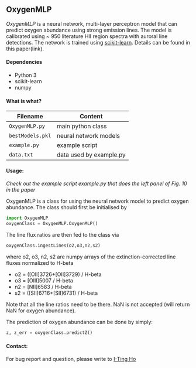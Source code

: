 ## OxygenMLP
*OxygenMLP* is a neural network, multi-layer perceptron model that can predict oxygen abundance using strong emission lines. The model is calibrated using ~ 950 literature HII region spectra with auroral line detections. The network is trained using [scikit-learn](http://scikit-learn.org/). Details can be found in this paper(link). 

#### Dependencies
* Python 3
* scikit-learn
* numpy 


#### What is what?
| Filename     |   Content    |
|--------------|-------|
| `OxygenMLP.py` | main python class |
| `bestModels.pkl` | neural network models | 
| `example.py`    | example script | 
| `data.txt`      | data used by example.py | 


#### Usage:
*Check out the example script example.py that does the left panel of Fig. 10 in the paper*

OxygenMLP is a class for using the neural network model to predict oxygen abundance.
The class should first be initialised by 
```python	
import OxygenMLP
oxygenClass = OxygenMLP.OxygenMLP()
```

The line flux ratios are then fed to the class via 
```python
oxygenClass.ingestLines(o2,o3,n2,s2)
```
where o2, o3, n2, s2 are numpy arrays of the extinction-corrected line fluxes normalized to H-beta

* o2 = ([OII]3726+[OII]3729) / H-beta
* o3 = [OIII]5007 / H-beta
* n2 = [NII]6583 / H-beta
* s2 = ([SII]6716+[SII]6731) / H-beta	

Note that all the line ratios need to be there. NaN is not accepted (will return NaN for oxygen abundance). 

The prediction of oxygen abundance can be done by simply:
```python
z, z_err = oxygenClass.predictZ()
```
	

#### Contact:
For bug report and question, please write to [I-Ting Ho](iting@mpia.de)